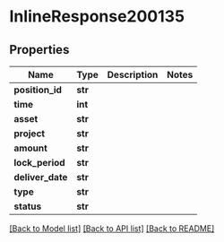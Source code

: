 # InlineResponse200135

## Properties
Name | Type | Description | Notes
------------ | ------------- | ------------- | -------------
**position_id** | **str** |  | 
**time** | **int** |  | 
**asset** | **str** |  | 
**project** | **str** |  | 
**amount** | **str** |  | 
**lock_period** | **str** |  | 
**deliver_date** | **str** |  | 
**type** | **str** |  | 
**status** | **str** |  | 

[[Back to Model list]](../README.md#documentation-for-models) [[Back to API list]](../README.md#documentation-for-api-endpoints) [[Back to README]](../README.md)

